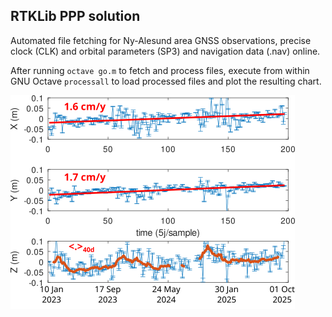 ## RTKLib PPP solution

Automated file fetching for Ny-Alesund area GNSS observations, precise
clock (CLK) and orbital parameters (SP3) and navigation data (.nav) online.

After running ``octave go.m`` to fetch and process files, execute from within
GNU Octave ``processall`` to load processed files and plot the resulting chart.

<img src="rebound_rtklib.png">


